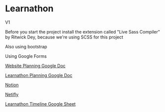 # Learnathon
V1

Before you start the project install the extension called "Live Sass Compiler" by Ritwick Dey, because we're using SCSS for this project

Also using bootstrap

Using Google Forms

[Website Planning Google Doc](https://docs.google.com/document/d/12Q2nf8s1et0UqJpcTDohSeLkIw_PVmoFHeZ24M6MFNQ/edit)

[Learnathon Planning Google Doc](https://docs.google.com/document/d/1C2Npdmyt2A8xjK1-gbcu-9hqK_L0BUuY6xyPma6XxhM/edit)

[Notion](https://www.notion.so/0b02eadfb4534c92986496a6c6040ea6?v=4667db40d05b48838a71732724478a0c)

[Netifly](https://elastic-yonath-04d6b8.netlify.app)

[Learnathon Timeline Google Sheet](https://docs.google.com/spreadsheets/d/1F8fujORpy8IH938CdO06Zqd5QtmdRmEPjc6M8FNpxFw/edit#gid=0)
